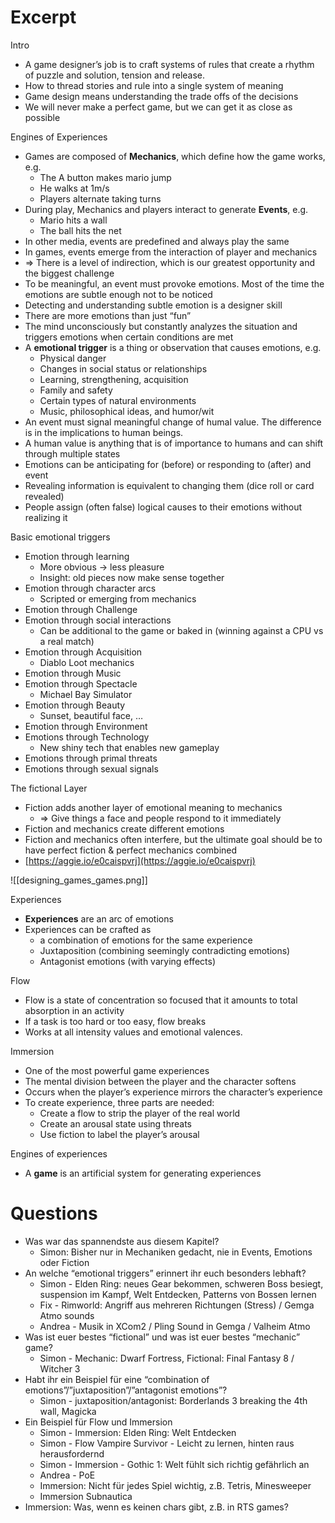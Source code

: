 # Excerpt

Intro

- A game designer’s job is to craft systems of rules that create a rhythm of puzzle and solution, tension and release.
- How to thread stories and rule into a single system of meaning
- Game design means understanding the trade offs of the decisions
- We will never make a perfect game, but we can get it as close as possible

Engines of Experiences

- Games are composed of **Mechanics**, which define how the game works, e.g.
    - The A button makes mario jump
    - He walks at 1m/s
    - Players alternate taking turns
- During play, Mechanics and players interact to generate **Events**, e.g.
    - Mario hits a wall
    - The ball hits the net
- In other media, events are predefined and always play the same
- In games, events emerge from the interaction of player and mechanics
- => There is a level of indirection, which is our greatest opportunity and the biggest challenge
- To be meaningful, an event must provoke emotions. Most of the time the emotions are subtle enough not to be noticed
- Detecting and understanding subtle emotion is a designer skill
- There are more emotions than just “fun”
- The mind unconsciously but constantly analyzes the situation and triggers emotions when certain conditions are met
- A **emotional trigger** is a thing or observation that causes emotions, e.g.
    - Physical danger
    - Changes in social status or relationships
    - Learning, strengthening, acquisition
    - Family and safety
    - Certain types of natural environments
    - Music, philosophical ideas, and humor/wit
- An event must signal meaningful change of humal value. The difference is in the implications to human beings.
- A human value is anything that is of importance to humans and can shift through multiple states
- Emotions can be anticipating for (before) or responding to (after) and event
- Revealing information is equivalent to changing them (dice roll or card revealed)
- People assign (often false) logical causes to their emotions without realizing it

Basic emotional triggers
- Emotion through learning
    - More obvious -> less pleasure
    - Insight: old pieces now make sense together
- Emotion through character arcs
    - Scripted or emerging from mechanics
- Emotion through Challenge
- Emotion through social interactions
    - Can be additional to the game or baked in (winning against a CPU vs a real match)
- Emotion through Acquisition
    - Diablo Loot mechanics
- Emotion through Music
- Emotion through Spectacle
    - Michael Bay Simulator
- Emotion through Beauty
    - Sunset, beautiful face, …
- Emotion through Environment
- Emotions through Technology
    - New shiny tech that enables new gameplay
- Emotions through primal threats
- Emotions through sexual signals

The fictional Layer
- Fiction adds another layer of emotional meaning to mechanics
    - => Give things a face and people respond to it immediately
- Fiction and mechanics create different emotions
- Fiction and mechanics often interfere, but the ultimate goal should be to have perfect fiction & perfect mechanics combined
- [https://aggie.io/e0caispvrj](https://aggie.io/e0caispvrj)

![[designing_games_games.png]]

Experiences

- **Experiences** are an arc of emotions
- Experiences can be crafted as
    - a combination of emotions for the same experience
    - Juxtaposition (combining seemingly contradicting emotions)
    - Antagonist emotions (with varying effects)

Flow
- Flow is a state of concentration so focused that it amounts to total absorption in an activity
- If a task is too hard or too easy, flow breaks
- Works at all intensity values and emotional valences.

Immersion
- One of the most powerful game experiences
- The mental division between the player and the character softens
- Occurs when the player’s experience mirrors the character’s experience
- To create experience, three parts are needed:
    - Create a flow to strip the player of the real world
    - Create an arousal state using threats
    - Use fiction to label the player’s arousal

Engines of experiences
- A **game** is an artificial system for generating experiences

# Questions

- Was war das spannendste aus diesem Kapitel?
    - Simon: Bisher nur in Mechaniken gedacht, nie in Events, Emotions oder Fiction
- An welche “emotional triggers” erinnert ihr euch besonders lebhaft?
    - Simon - Elden Ring: neues Gear bekommen, schweren Boss besiegt, suspension im Kampf, Welt Entdecken, Patterns von Bossen lernen
    - Fix - Rimworld: Angriff aus mehreren Richtungen (Stress) / Gemga Atmo sounds
    - Andrea - Musik in XCom2 / Pling Sound in Gemga / Valheim Atmo
- Was ist euer bestes “fictional” und was ist euer bestes “mechanic” game?
    - Simon - Mechanic: Dwarf Fortress, Fictional: Final Fantasy 8 / Witcher 3
- Habt ihr ein Beispiel für eine “combination of emotions”/”juxtaposition”/”antagonist emotions”?
    - Simon - juxtaposition/antagonist: Borderlands 3 breaking the 4th wall, Magicka
- Ein Beispiel für Flow und Immersion
    - Simon - Immersion: Elden Ring: Welt Entdecken
    - Simon - Flow Vampire Survivor - Leicht zu lernen, hinten raus herausfordernd
    - Simon - Immersion - Gothic 1: Welt fühlt sich richtig gefährlich an
    - Andrea - PoE
    - Immersion: Nicht für jedes Spiel wichtig, z.B. Tetris, Minesweeper
    - Immersion Subnautica
- Immersion: Was, wenn es keinen chars gibt, z.B. in RTS games?
